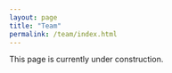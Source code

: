 ```yaml
---
layout: page
title: "Team"
permalink: /team/index.html
---
```


This page is currently under construction.